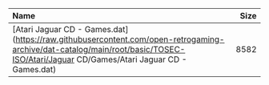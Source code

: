 |Name|Size|
|:---|---:|
|[Atari Jaguar CD - Games.dat](https://raw.githubusercontent.com/open-retrogaming-archive/dat-catalog/main/root/basic/TOSEC-ISO/Atari/Jaguar CD/Games/Atari Jaguar CD - Games.dat)|8582|
